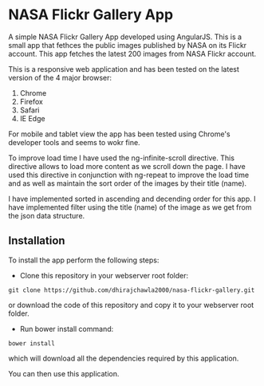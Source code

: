# NASA Flickr Gallery App
A simple NASA Flickr Gallery App developed using AngularJS. This is a small app that fethces the public images published by NASA on its Flickr account. This app fetches the latest 200 images from NASA Flickr account.

This is a responsive web application and has been tested on the latest version of the 4 major browser:
1. Chrome
2. Firefox
3. Safari
4. IE Edge

For mobile and tablet view the app has been tested using Chrome's developer tools and seems to wokr fine.

To improve load time I have used the ng-infinite-scroll directive. This directive allows to load more content as we scroll down the page. I have used this directive in conjunction with ng-repeat to improve the load time and as well as maintain the sort order of the images by their title (name).

I have implemented sorted in ascending and decending order for this app. I have implemented filter using the title (name) of the image as we get from the json data structure.

## Installation
To install the app perform the following steps:
* Clone this repository in your webserver root folder:
```
git clone https://github.com/dhirajchawla2000/nasa-flickr-gallery.git
```
or download the code of this repository and copy it to your webserver root folder.

* Run bower install command:
```
bower install
```
which will download all the dependencies required by this application.

You can then use this application.
